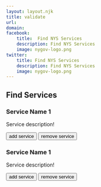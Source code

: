 ```yaml
---
layout: layout.njk
title: validate
url: 
domain: 
facebook:
    title:  Find NYS Services
    description: Find NYS Services
    image: nygov-logo.png
twitter:
    title: Find NYS Services
    description: Find NYS Services
    image: nygov-logo.png
---
```

<section  class="flex flex-col items-center m-auto mt-8 pb-8" x-data="{count:''}">
    <h1 class="nysds-text-36 font-extrabold mb-4 w-full text-center">Find Services</h1>
    <div id="resultsarea"  x-ref="results" class="w-full md:w-2/3">
    <div class="flex flex-col">
      <article class="flex bg-gray-300 rounded-xl border-gray-600 border p-4 m-4">
                <div class="w-2/3">
                <h3 class="font-bold text-2xl">Service Name 1</h3>
                <p> Service description!</p>
                </div>
                <div class="w-1/3 flex justify-center items-center">
                <button 
                type="button"
                x-ref="q1add"
                @click="count++;$el.classList.toggle('hidden');$refs.q1remove.classList.toggle('hidden')"
                class="p-4 bg-ny-blue text-white tracking-widest font-bold rounded-xl uppercase text-sm nysds-plus">
                    add service
                </button>
                <button 
                type="button"
                x-ref="q1remove"
                @click="count--;$el.classList.toggle('hidden');$refs.q1add.classList.toggle('hidden') "
                class="p-4 bg-ny-blue text-white tracking-widest font-bold rounded-xl uppercase text-sm nysds-minus hidden">
                   remove service
                </button>
                </div>
            </article>
      <article class="flex bg-gray-300 rounded-xl border-gray-600 border p-4 m-4">
                <div class="w-2/3">
                <h3 class="font-bold text-2xl">Service Name 1</h3>
                <p> Service description!</p>
                </div>
                <div class="w-1/3 flex justify-center items-center">
                <button 
                type="button"
                x-ref="q2add"
                @click="count++;$el.classList.toggle('hidden');$refs.q2remove.classList.toggle('hidden')"
                class="p-4 bg-ny-blue text-white tracking-widest font-bold rounded-xl uppercase text-sm nysds-plus">
                    add service
                </button>
                <button 
                type="button"
                x-ref="q2remove"
                @click="count--;$el.classList.toggle('hidden');$refs.q2add.classList.toggle('hidden') "
                class="p-4 bg-ny-blue text-white tracking-widest font-bold rounded-xl uppercase text-sm nysds-minus hidden">
                   remove service
                </button>
                </div>
            </article>      
    </div>        
    </div>
    <template x-if="count > 0">
        <button class="p-4 bg-ny-blue text-white font-bold rounded-xl">
            Save these 
            <template x-if="count > 0">
            <span x-text="count"></span>
            </template>
            services
        </button>
    </template>
</section>
